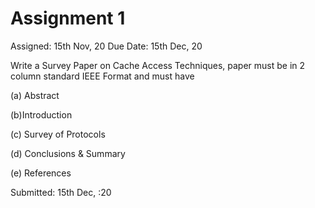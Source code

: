 # Assignment 1

Assigned: 15th Nov, 20 
Due Date: 15th Dec, 20

Write a Survey Paper on Cache Access Techniques, paper must be in 2 column standard IEEE Format and must have

(a) Abstract

(b)Introduction

(c) Survey of Protocols

(d) Conclusions & Summary

(e) References

Submitted: 15th Dec, :20
